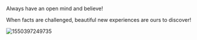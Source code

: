 Always have an open mind and believe! 

When facts are challenged, beautiful new experiences are ours to discover!

![1550397249735](https://github.com/MMurtazanb/murtaza.github.io/assets/2360155/dace9369-22cc-4682-be64-f08a71dcf540)
